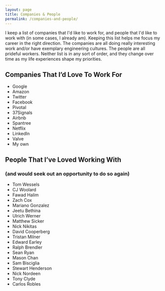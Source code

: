 ```yaml
---
layout: page
title: Companies & People
permalink: /companies-and-people/
---
```


I keep a list of companies that I'd like to work for, and people that I'd like to work with (in some cases, I already am).
Keeping this list helps me focus my career in the right direction.
The companies are all doing really interesting work and/or have exemplary engineering cultures.
The people are all prideful workers. 
Neither list is in any sort of order, and they change over time as my life experiences shape my priorities.

## Companies That I’d Love To Work For

* Google
* Amazon
* Twitter
* Facebook
* Pivotal
* 37Signals
* Airbnb
* Spantree
* Netflix
* LinkedIn
* Valve
* My own

## People That I’ve Loved Working With

### (and would seek out an opportunity to do so again)

* Tom Wessels
* CJ Woolard
* Fawad Halim
* Zach Cox
* Mariano Gonzalez
* Jeetu Bethina
* Ulrich Werner
* Matthew Sicker
* Nick Nikitas
* David Cooperberg
* Tristan Milner
* Edward Earley
* Ralph Brendler
* Sean Ryan
* Mason Chan
* Sam Bisciglia
* Stewart Henderson
* Nick Nordeen
* Tony Clyde
* Carlos Robles

